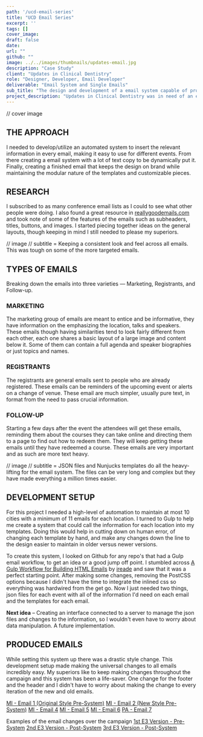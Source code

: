 ```yaml
---
path: '/ucd-email-series'
title: "UCD Email Series"
excerpt: ''
tags: []
cover_image:
draft: false
date:
url: ""
github: ""
image: ../../images/thumbnails/updates-email.jpg
description: "Case Study"
client: "Updates in Clinical Dentistry"
role: "Designer, Developer, Email Developer"
deliverable: "Email System and Single Emails"
sub_title: "The design and development of a email system capable of producing many emails for a traveling conference"
project_description: "Updates in Clinical Dentistry was in need of an email system that could maintain their multiple emails targeting multiple locations. This system need to make universal changes to all the emails, keep consistent branding, be easily reproducible for any location, and be quick to create and deploy."
---
```


// cover image

## THE APPROACH

I needed to develop/utilize an automated system to insert the relevant information in every email, making it easy to use for different events. From there creating a email system with a lot of text copy to be dynamically put it. Finally, creating a finished email that keeps the design on brand while maintaining the modular nature of the templates and customizable pieces.

## RESEARCH

I subscribed to as many conference email lists as I could to see what other people were doing. I also found a great resource in [reallygoodemails.com](http://reallygoodemails.com/) and took note of some of the features of the emails such as subheaders, titles, buttons, and images. I started piecing together ideas on the general layouts, though keeping in mind I still needed to please my superiors.

// image
// subtitle = Keeping a consistent look and feel across all emails. This was tough on some of the more targeted emails.

## TYPES OF EMAILS

Breaking down the emails into three varieties — Marketing, Registrants, and Follow-up.

### MARKETING

The marketing group of emails are meant to entice and be informative, they have information on the emphasizing the location, talks and speakers. These emails though having similarities tend to look fairly different from each other, each one shares a basic layout of a large image and content below it. Some of them can contain a full agenda and speaker biographies or just topics and names.

### REGISTRANTS

The registrants are general emails sent to people who are already registered. These emails can be reminders of the upcoming event or alerts on a change of venue. These email are much simpler, usually pure text, in format from the need to pass crucial information.

### FOLLOW-UP

Starting a few days after the event the attendees will get these emails, reminding them about the courses they can take online and directing them to a page to find out how to redeem them. They will keep getting these emails until they have redeemed a course. These emails are very important and as such are more text heavy.

// image
// subtitle = JSON files and Nunjucks templates do all the heavy-lifting for the email system. The files can be very long and complex but they have made everything a million times easier.

## DEVELOPMENT SETUP

For this project I needed a high-level of automation to maintain at most 10 cities with a minimum of 11 emails for each location. I turned to Gulp to help me create a system that could call the information for each location into my templates. Doing this would help in cutting down on human error, of changing each template by hand, and make any changes down the line to the design easier to maintain in older versus newer versions.

To create this system, I looked on Github for any repo's that had a Gulp email workflow, to get an idea or a good jump off point. I stumbled across [A Gulp Workflow for Building HTML Emails](https://github.com/ireade/gulp-email-workflow) by [ireade](https://github.com/ireade) and saw that it was a perfect starting point. After making some changes, removing the PostCSS options because I didn't have the time to integrate the inlined css so everything was hardwired from the get go. Now I just needed two things, json files for each event with all of the information I'd need on each email and the templates for each email.

**Next idea** – Creating an interface connected to a server to manage the json files and changes to the information, so I wouldn't even have to worry about data manipulation. A future implementation.

## PRODUCED EMAILS

While setting this system up there was a drastic style change. This development setup made making the universal changes to all emails incredibly easy. My superiors like to keep making changes throughout the campaign and this system has been a life-saver. One change for the footer and the header and I didn't have to worry about making the change to every iteration of the new and old emails.

[MI - Email 1 (Original Style Pre-System)](http://aegispublications.com/news/cdeworld/2017/events/updates/01/MI-E1.html) [MI - Email 2 (New Style Pre-System)](http://aegispublications.com/news/cdeworld/2017/events/updates/02/MI-E2.html) [MI - Email 4](http://aegispublications.com/news/cdeworld/2017/events/updates/03/MI-E4.html) [MI - Email 5](http://aegispublications.com/news/cdeworld/2017/events/updates/03/MI-E5.html) [MI - Email 6](http://aegispublications.com/news/cdeworld/2017/events/updates/03/MI-E6.html) [PA - Email 7](http://aegispublications.com/news/cdeworld/2017/events/updates/04/PA-E7.html)

Examples of the email changes over the campaign
[1st E3 Version - Pre-System](http://aegispublications.com/news/cdeworld/2017/events/updates/02/MI-E3.html) [2nd E3 Version - Post-System](http://aegispublications.com/news/cdeworld/2017/events/updates/03/MA-E3.html) [3rd E3 Version - Post-System](http://aegispublications.com/news/cdeworld/2017/events/updates/05/CA-E3.html)